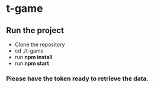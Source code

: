 # t-game

## Run the project

* Clone the repository 
* cd ./t-game
* run __npm install__
* run __npm start__

### Please have the token ready to retrieve the data.
